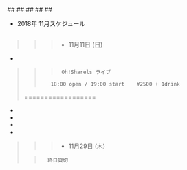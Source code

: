 
<br/>
<br/>
<br/>
<br/>
<br/>
##
##
##
##
##

- 2018年 11月スケジュール
##
##
>
>>>    - 11月11日 (日)
-
>>>      Oh!Sharels ライブ                
>>        18:00 open / 19:00 start    ¥2500 + 1drink
>
>  ==================
-
-
-
-
>>>   - 11月29日 (木)
>
>>       終日貸切

